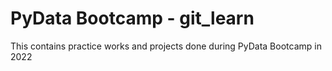 # PyData Bootcamp - git_learn
This contains practice works and projects done during PyData Bootcamp in 2022 
